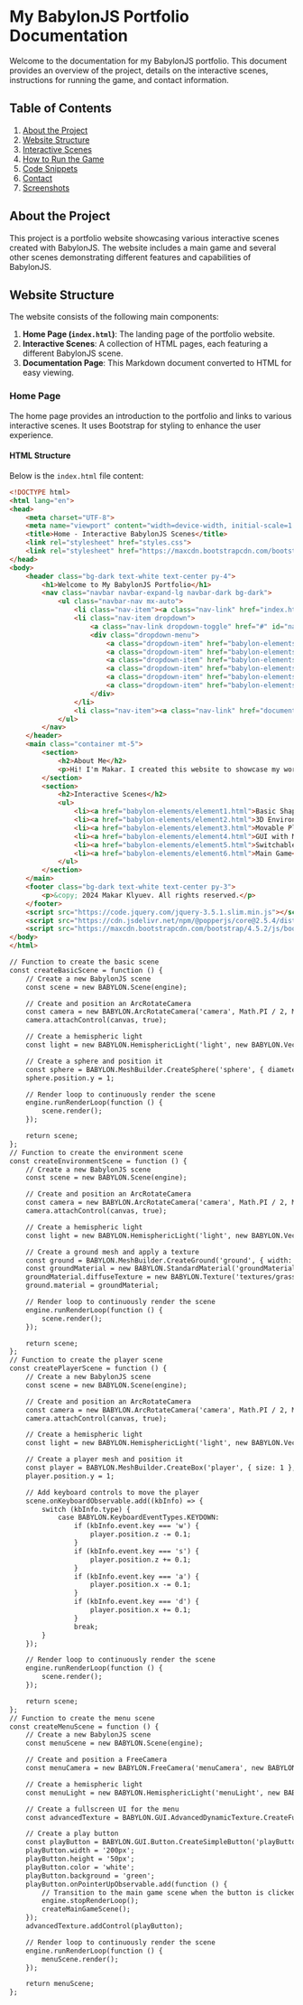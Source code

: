 # My BabylonJS Portfolio Documentation

Welcome to the documentation for my BabylonJS portfolio. This document provides an overview of the project, details on the interactive scenes, instructions for running the game, and contact information.

## Table of Contents

1. [About the Project](#about-the-project)
2. [Website Structure](#website-structure)
3. [Interactive Scenes](#interactive-scenes)
4. [How to Run the Game](#how-to-run-the-game)
5. [Code Snippets](#code-snippets)
6. [Contact](#contact)
7. [Screenshots](#screenshots)

## About the Project

This project is a portfolio website showcasing various interactive scenes created with BabylonJS. The website includes a main game and several other scenes demonstrating different features and capabilities of BabylonJS.

## Website Structure

The website consists of the following main components:

1. **Home Page (`index.html`)**: The landing page of the portfolio website.
2. **Interactive Scenes**: A collection of HTML pages, each featuring a different BabylonJS scene.
3. **Documentation Page**: This Markdown document converted to HTML for easy viewing.

### Home Page

The home page provides an introduction to the portfolio and links to various interactive scenes. It uses Bootstrap for styling to enhance the user experience.

#### HTML Structure

Below is the `index.html` file content:

```html
<!DOCTYPE html>
<html lang="en">
<head>
    <meta charset="UTF-8">
    <meta name="viewport" content="width=device-width, initial-scale=1.0">
    <title>Home - Interactive BabylonJS Scenes</title>
    <link rel="stylesheet" href="styles.css">
    <link rel="stylesheet" href="https://maxcdn.bootstrapcdn.com/bootstrap/4.5.2/css/bootstrap.min.css">
</head>
<body>
    <header class="bg-dark text-white text-center py-4">
        <h1>Welcome to My BabylonJS Portfolio</h1>
        <nav class="navbar navbar-expand-lg navbar-dark bg-dark">
            <ul class="navbar-nav mx-auto">
                <li class="nav-item"><a class="nav-link" href="index.html">Home</a></li>
                <li class="nav-item dropdown">
                    <a class="nav-link dropdown-toggle" href="#" id="navbarDropdown" role="button" data-toggle="dropdown">Elements</a>
                    <div class="dropdown-menu">
                        <a class="dropdown-item" href="babylon-elements/element1.html">Element 1</a>
                        <a class="dropdown-item" href="babylon-elements/element2.html">Element 2</a>
                        <a class="dropdown-item" href="babylon-elements/element3.html">Element 3</a>
                        <a class="dropdown-item" href="babylon-elements/element4.html">Element 4</a>
                        <a class="dropdown-item" href="babylon-elements/element5.html">Element 5</a>
                        <a class="dropdown-item" href="babylon-elements/element6.html">Element 6</a>
                    </div>
                </li>
                <li class="nav-item"><a class="nav-link" href="documentation.html">Documentation</a></li>
            </ul>
        </nav>
    </header>
    <main class="container mt-5">
        <section>
            <h2>About Me</h2>
            <p>Hi! I'm Makar. I created this website to showcase my work with Babylon.js.</p>
        </section>
        <section>
            <h2>Interactive Scenes</h2>
            <ul>
                <li><a href="babylon-elements/element1.html">Basic Shapes, Lighting, and Motion</a></li>
                <li><a href="babylon-elements/element2.html">3D Environment with Textures and Terrain</a></li>
                <li><a href="babylon-elements/element3.html">Movable Player Mesh with Animations</a></li>
                <li><a href="babylon-elements/element4.html">GUI with Menu and Transitions</a></li>
                <li><a href="babylon-elements/element5.html">Switchable Scenes</a></li>
                <li><a href="babylon-elements/element6.html">Main Game</a></li>
            </ul>
        </section>
    </main>
    <footer class="bg-dark text-white text-center py-3">
        <p>&copy; 2024 Makar Klyuev. All rights reserved.</p>
    </footer>
    <script src="https://code.jquery.com/jquery-3.5.1.slim.min.js"></script>
    <script src="https://cdn.jsdelivr.net/npm/@popperjs/core@2.5.4/dist/umd/popper.min.js"></script>
    <script src="https://maxcdn.bootstrapcdn.com/bootstrap/4.5.2/js/bootstrap.min.js"></script>
</body>
</html>

// Function to create the basic scene
const createBasicScene = function () {
    // Create a new BabylonJS scene
    const scene = new BABYLON.Scene(engine);

    // Create and position an ArcRotateCamera
    const camera = new BABYLON.ArcRotateCamera('camera', Math.PI / 2, Math.PI / 4, 20, new BABYLON.Vector3(0, 1, 0), scene);
    camera.attachControl(canvas, true);

    // Create a hemispheric light
    const light = new BABYLON.HemisphericLight('light', new BABYLON.Vector3(0, 1, 0), scene);

    // Create a sphere and position it
    const sphere = BABYLON.MeshBuilder.CreateSphere('sphere', { diameter: 2 }, scene);
    sphere.position.y = 1;

    // Render loop to continuously render the scene
    engine.runRenderLoop(function () {
        scene.render();
    });

    return scene;
};
// Function to create the environment scene
const createEnvironmentScene = function () {
    // Create a new BabylonJS scene
    const scene = new BABYLON.Scene(engine);

    // Create and position an ArcRotateCamera
    const camera = new BABYLON.ArcRotateCamera('camera', Math.PI / 2, Math.PI / 4, 20, new BABYLON.Vector3(0, 1, 0), scene);
    camera.attachControl(canvas, true);

    // Create a hemispheric light
    const light = new BABYLON.HemisphericLight('light', new BABYLON.Vector3(0, 1, 0), scene);

    // Create a ground mesh and apply a texture
    const ground = BABYLON.MeshBuilder.CreateGround('ground', { width: 50, height: 50 }, scene);
    const groundMaterial = new BABYLON.StandardMaterial('groundMaterial', scene);
    groundMaterial.diffuseTexture = new BABYLON.Texture('textures/grass.jpg', scene);
    ground.material = groundMaterial;

    // Render loop to continuously render the scene
    engine.runRenderLoop(function () {
        scene.render();
    });

    return scene;
};
// Function to create the player scene
const createPlayerScene = function () {
    // Create a new BabylonJS scene
    const scene = new BABYLON.Scene(engine);

    // Create and position an ArcRotateCamera
    const camera = new BABYLON.ArcRotateCamera('camera', Math.PI / 2, Math.PI / 4, 20, new BABYLON.Vector3(0, 1, 0), scene);
    camera.attachControl(canvas, true);

    // Create a hemispheric light
    const light = new BABYLON.HemisphericLight('light', new BABYLON.Vector3(0, 1, 0), scene);

    // Create a player mesh and position it
    const player = BABYLON.MeshBuilder.CreateBox('player', { size: 1 }, scene);
    player.position.y = 1;

    // Add keyboard controls to move the player
    scene.onKeyboardObservable.add((kbInfo) => {
        switch (kbInfo.type) {
            case BABYLON.KeyboardEventTypes.KEYDOWN:
                if (kbInfo.event.key === 'w') {
                    player.position.z -= 0.1;
                }
                if (kbInfo.event.key === 's') {
                    player.position.z += 0.1;
                }
                if (kbInfo.event.key === 'a') {
                    player.position.x -= 0.1;
                }
                if (kbInfo.event.key === 'd') {
                    player.position.x += 0.1;
                }
                break;
        }
    });

    // Render loop to continuously render the scene
    engine.runRenderLoop(function () {
        scene.render();
    });

    return scene;
};
// Function to create the menu scene
const createMenuScene = function () {
    // Create a new BabylonJS scene
    const menuScene = new BABYLON.Scene(engine);

    // Create and position a FreeCamera
    const menuCamera = new BABYLON.FreeCamera('menuCamera', new BABYLON.Vector3(0, 0, -10), menuScene);

    // Create a hemispheric light
    const menuLight = new BABYLON.HemisphericLight('menuLight', new BABYLON.Vector3(0, 1, 0), menuScene);

    // Create a fullscreen UI for the menu
    const advancedTexture = BABYLON.GUI.AdvancedDynamicTexture.CreateFullscreenUI('UI', true, menuScene);

    // Create a play button
    const playButton = BABYLON.GUI.Button.CreateSimpleButton('playButton', 'Play Game');
    playButton.width = '200px';
    playButton.height = '50px';
    playButton.color = 'white';
    playButton.background = 'green';
    playButton.onPointerUpObservable.add(function () {
        // Transition to the main game scene when the button is clicked
        engine.stopRenderLoop();
        createMainGameScene();
    });
    advancedTexture.addControl(playButton);

    // Render loop to continuously render the scene
    engine.runRenderLoop(function () {
        menuScene.render();
    });

    return menuScene;
};
